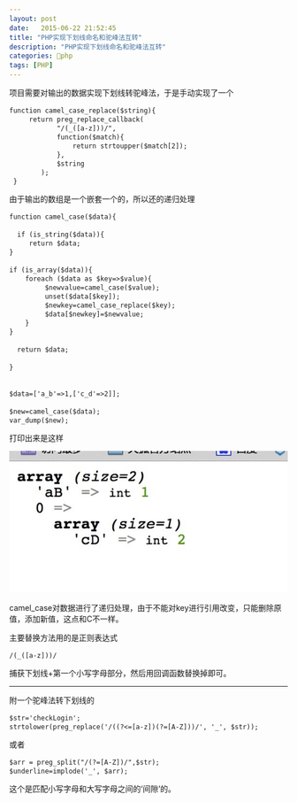 ```yaml
---
layout: post
date:   2015-06-22 21:52:45
title: "PHP实现下划线命名和驼峰法互转"
description: "PHP实现下划线命名和驼峰法互转"
categories: 🐘php
tags: [PHP]
---
```


项目需要对输出的数据实现下划线转驼峰法，于是手动实现了一个

    
    function camel_case_replace($string){
         return preg_replace_callback(
                "/(_([a-z]))/",
                function($match){
                    return strtoupper($match[2]);
                },
                $string
            );
     }  


由于输出的数组是一个嵌套一个的，所以还的递归处理


    function camel_case($data){
    
      if (is_string($data)){
         return $data;
    }
    
    if (is_array($data)){
        foreach ($data as $key=>$value){
             $newvalue=camel_case($value);
             unset($data[$key]);
             $newkey=camel_case_replace($key);
             $data[$newkey]=$newvalue;
        }
    }
    
      return $data;
    
    }

 
    $data=['a_b'=>1,['c_d'=>2]];
        
    $new=camel_case($data);
    var_dump($new);


打印出来是这样

![camel.jpg](/static/img/camel.png)

camel_case对数据进行了递归处理，由于不能对key进行引用改变，只能删除原值，添加新值，这点和C不一样。

主要替换方法用的是正则表达式

    /(_([a-z]))/

捕获下划线+第一个小写字母部分，然后用回调函数替换掉即可。


----
附一个驼峰法转下划线的

    $str='checkLogin';
    strtolower(preg_replace('/((?<=[a-z])(?=[A-Z]))/', '_', $str));

或者

    $arr = preg_split("/(?=[A-Z])/",$str);
    $underline=implode('_', $arr);

 这个是匹配小写字母和大写字母之间的‘间隙’的。
